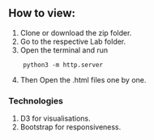 ## How to view: 
1. Clone or download the zip folder.
2. Go to the respective Lab folder. 
3. Open the terminal and run 
``` 
	python3 -m http.server 
```
4. Then Open the .html files one by one. 


### Technologies 
1. D3 for visualisations. 
2. Bootstrap for responsiveness.

